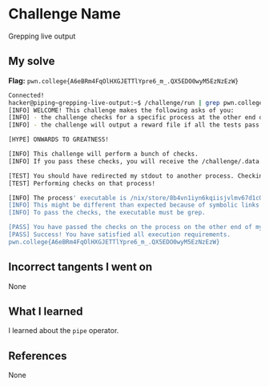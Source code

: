 # Challenge Name
Grepping live output

## My solve
**Flag:** `pwn.college{A6eBRm4FqOlHXGJETTlYpre6_m_.QX5EDO0wyM5EzNzEzW}`


```bash
Connected!
hacker@piping~grepping-live-output:~$ /challenge/run | grep pwn.college
[INFO] WELCOME! This challenge makes the following asks of you:
[INFO] - the challenge checks for a specific process at the other end of stdout : grep
[INFO] - the challenge will output a reward file if all the tests pass : /challenge/.data.txt

[HYPE] ONWARDS TO GREATNESS!

[INFO] This challenge will perform a bunch of checks.
[INFO] If you pass these checks, you will receive the /challenge/.data.txt file.

[TEST] You should have redirected my stdout to another process. Checking...
[TEST] Performing checks on that process!

[INFO] The process' executable is /nix/store/8b4vn1iyn6kqiisjvlmv67d1c0p3j6wj-gnugrep-3.11/bin/grep.
[INFO] This might be different than expected because of symbolic links (for example, from /usr/bin/python to /usr/bin/python3 to /usr/bin/python3.8).
[INFO] To pass the checks, the executable must be grep.

[PASS] You have passed the checks on the process on the other end of my stdout!
[PASS] Success! You have satisfied all execution requirements.
pwn.college{A6eBRm4FqOlHXGJETTlYpre6_m_.QX5EDO0wyM5EzNzEzW}

```

## Incorrect tangents I went on
None

## What I learned
I learned about the `pipe` operator. 

## References 
None
